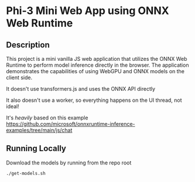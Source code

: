 # Phi-3 Mini Web App using ONNX Web Runtime

## Description

This project is a mini vanilla JS web application that utilizes the ONNX Web Runtime to perform model inference directly in the browser. The application demonstrates the capabilities of using WebGPU and ONNX models on the client side.

It doesn't use transformers.js and uses the ONNX API directly

It also doesn't use a worker, so everything happens on the UI thread, not ideal!

It's _heavily_ based on this example https://github.com/microsoft/onnxruntime-inference-examples/tree/main/js/chat

## Running Locally

Download the models by running from the repo root

```bash
./get-models.sh
```
